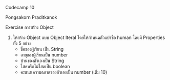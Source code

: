 Codecamp 10

Pongsakorn Praditkanok

Exercise การสร้าง Object

1. ให้สร้าง Object แบบ Object Iteral โดยให้กำหนดตัวแปรชื่อ human โดยมี Properties ทั้ง 5 อย่าง
    - ชื่อของผู้เรียน เป็น String
    - อายุของผู้เรียนเป็น number
    - บ้านของตัวเองเป็น String
    - โสดหรือไม่โสดเป็น boolean
    - คะแนนความฉลาดของตัวเองเป็น number (เต็ม 10)
